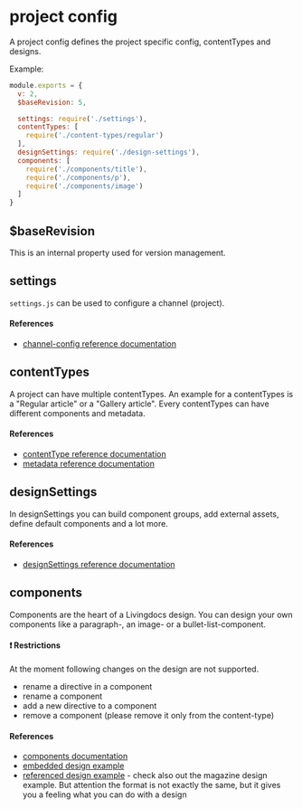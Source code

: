 # project config

A project config defines the project specific config, contentTypes and designs.

Example:
```js
module.exports = {
  v: 2,
  $baseRevision: 5,

  settings: require('./settings'),
  contentTypes: [
    require('./content-types/regular')
  ],
  designSettings: require('./design-settings'),
  components: [
    require('./components/title'),
    require('./components/p'),
    require('./components/image')
  ]
}
```

## $baseRevision

This is an internal property used for version management.



## settings

`settings.js` can be used to configure a channel (project). 

#### References
- [channel-config reference documentation](../reference-docs/server-configuration/channel-config.md)



## contentTypes

A project can have multiple contentTypes. An example for a contentTypes is a "Regular article" or a "Gallery article". Every contentTypes can have different components and metadata.

#### References
- [contentType reference documentation](../reference-docs/server-configuration/content-type-config.md)
- [metadata reference documentation](../reference-docs/editor-configuration/metadata.md)



## designSettings

In designSettings you can build component groups, add external assets, define default components and a lot more.

#### References
- [designSettings reference documentation](./design_settings_config.md)



## components

Components are the heart of a Livingdocs design. You can design your own components like a paragraph-, an image- or a bullet-list-component.

#### :exclamation: Restrictions
At the moment following changes on the design are not supported.
- rename a directive in a component
- rename a component
- add a new directive to a component
- remove a component (please remove it only from the content-type)

#### References
- [components documentation](./design_component_settings.md)
- [embedded design example](./design_example.md)
- [referenced design example](https://github.com/livingdocsIO/magazine-example) - check also out the magazine design example. But attention the format is not exactly the same, but it gives you a feeling what you can do with a design